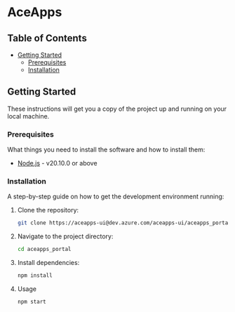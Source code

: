 # AceApps

## Table of Contents

- [Getting Started](#getting-started)
  - [Prerequisites](#prerequisites)
  - [Installation](#installation)

## Getting Started

These instructions will get you a copy of the project up and running on your local machine.

### Prerequisites

What things you need to install the software and how to install them:

- [Node.js](https://nodejs.org/) - v20.10.0 or above

### Installation

A step-by-step guide on how to get the development environment running:

1. Clone the repository:

   ```bash
   git clone https://aceapps-ui@dev.azure.com/aceapps-ui/aceapps_portal/_git/aceapps_portal

   ```

2. Navigate to the project directory:

   ```bash
   cd aceapps_portal

   ```

3. Install dependencies:

   ```bash
   npm install

   ```

4. Usage

   ```bash
   npm start
   ```
